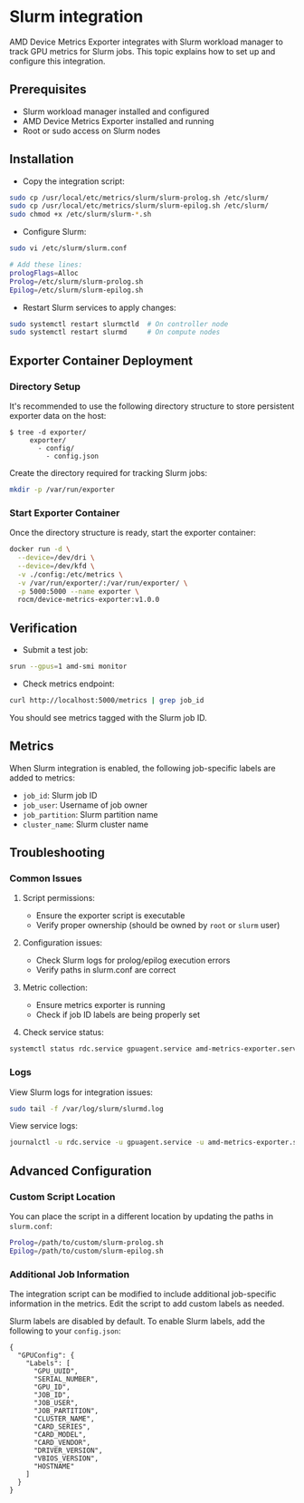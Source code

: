 # Slurm integration

AMD Device Metrics Exporter integrates with Slurm workload manager to track GPU metrics for Slurm jobs. This topic explains how to set up and configure this integration.

## Prerequisites

- Slurm workload manager installed and configured
- AMD Device Metrics Exporter installed and running
- Root or sudo access on Slurm nodes

## Installation

- Copy the integration script:

```bash
sudo cp /usr/local/etc/metrics/slurm/slurm-prolog.sh /etc/slurm/
sudo cp /usr/local/etc/metrics/slurm/slurm-epilog.sh /etc/slurm/
sudo chmod +x /etc/slurm/slurm-*.sh
```

- Configure Slurm:

```bash
sudo vi /etc/slurm/slurm.conf

# Add these lines:
prologFlags=Alloc
Prolog=/etc/slurm/slurm-prolog.sh
Epilog=/etc/slurm/slurm-epilog.sh
```

- Restart Slurm services to apply changes:

```bash
sudo systemctl restart slurmctld  # On controller node
sudo systemctl restart slurmd     # On compute nodes
```

## Exporter Container Deployment

### Directory Setup

It's recommended to use the following directory structure to store persistent exporter data on the host:

```
$ tree -d exporter/
     exporter/
       - config/
         - config.json
```

Create the directory required for tracking Slurm jobs:

```bash
mkdir -p /var/run/exporter
```

### Start Exporter Container

Once the directory structure is ready, start the exporter container:

```bash
docker run -d \
  --device=/dev/dri \
  --device=/dev/kfd \
  -v ./config:/etc/metrics \
  -v /var/run/exporter/:/var/run/exporter/ \
  -p 5000:5000 --name exporter \
  rocm/device-metrics-exporter:v1.0.0
```

## Verification

- Submit a test job:

```bash
srun --gpus=1 amd-smi monitor
```

- Check metrics endpoint:

```bash
curl http://localhost:5000/metrics | grep job_id
```

You should see metrics tagged with the Slurm job ID.

## Metrics

When Slurm integration is enabled, the following job-specific labels are added to metrics:

- `job_id`: Slurm job ID
- `job_user`: Username of job owner
- `job_partition`: Slurm partition name
- `cluster_name`: Slurm cluster name

## Troubleshooting

### Common Issues

1. Script permissions:
   - Ensure the exporter script is executable
   - Verify proper ownership (should be owned by `root` or `slurm` user)

2. Configuration issues:
   - Check Slurm logs for prolog/epilog execution errors
   - Verify paths in slurm.conf are correct

3. Metric collection:
   - Ensure metrics exporter is running
   - Check if job ID labels are being properly set

4. Check service status:

```bash
systemctl status rdc.service gpuagent.service amd-metrics-exporter.service
```

### Logs

View Slurm logs for integration issues:

```bash
sudo tail -f /var/log/slurm/slurmd.log
```

View service logs:

```bash
journalctl -u rdc.service -u gpuagent.service -u amd-metrics-exporter.service
```

## Advanced Configuration

### Custom Script Location

You can place the script in a different location by updating the paths in `slurm.conf`:

```bash
Prolog=/path/to/custom/slurm-prolog.sh
Epilog=/path/to/custom/slurm-epilog.sh
```

### Additional Job Information

The integration script can be modified to include additional job-specific information in the metrics. Edit the script to add custom labels as needed.

Slurm labels are disabled by default. To enable Slurm labels, add the following to your `config.json`:

```
{
  "GPUConfig": {
    "Labels": [
      "GPU_UUID",
      "SERIAL_NUMBER",
      "GPU_ID",
      "JOB_ID",
      "JOB_USER",
      "JOB_PARTITION",
      "CLUSTER_NAME",
      "CARD_SERIES",
      "CARD_MODEL",
      "CARD_VENDOR",
      "DRIVER_VERSION",
      "VBIOS_VERSION",
      "HOSTNAME"
    ]
  }
}
```

